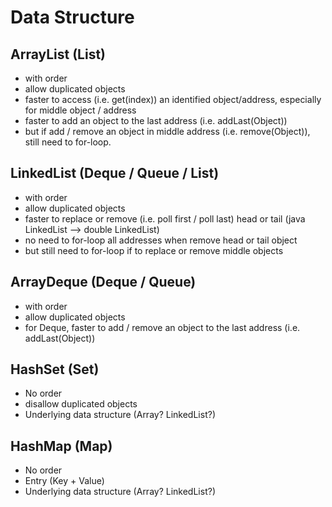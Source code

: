 #  Data Structure

## ArrayList (List)
-  with order
-  allow duplicated objects
-  faster to access (i.e. get(index)) an identified object/address, especially for middle object / address
-  faster to add an object to the last address (i.e. addLast(Object))
-  but if add / remove an object in middle address (i.e. remove(Object)), still need to for-loop.

## LinkedList (Deque / Queue / List)
-  with order
-  allow duplicated objects
-  faster to replace or remove (i.e. poll first / poll last) head or tail (java LinkedList --> double LinkedList)
-  no need to for-loop all addresses when remove head or tail object
-  but still need to for-loop if to replace or remove middle objects

## ArrayDeque (Deque / Queue)
-  with order
-  allow duplicated objects
-  for Deque, faster to add / remove an object to the last address (i.e. addLast(Object))

## HashSet (Set)
-  No order
-  disallow duplicated objects
-  Underlying data structure (Array? LinkedList?)

## HashMap (Map)
-  No order
-  Entry (Key + Value)
-  Underlying data structure (Array? LinkedList?)